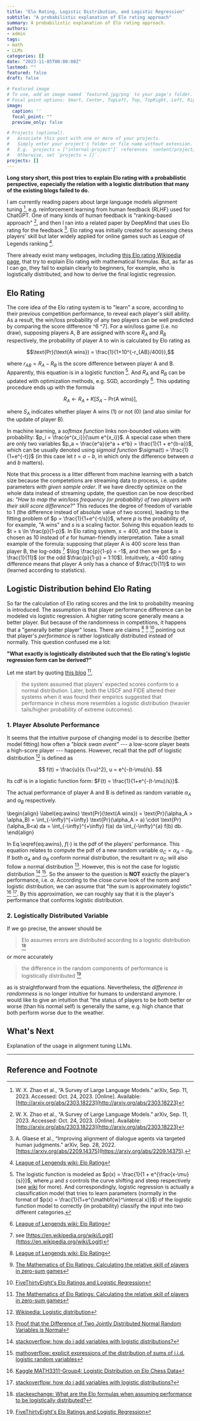 ```yaml
---
title: "Elo Rating, Logistic Distribution, and Logistic Regression"
subtitle: "A probabilistic explanation of Elo rating approach"
summary: A probabilistic explanation of Elo rating approach.
authors:
- admin
tags:
- math
- LLMs
categories: []
date: "2023-11-05T00:00:00Z"
lastmod: ""
featured: false
draft: false

# Featured image
# To use, add an image named `featured.jpg/png` to your page's folder.
# Focal point options: Smart, Center, TopLeft, Top, TopRight, Left, Right, BottomLeft, Bottom, BottomRight
image:
  caption: ''
  focal_point: ""
  preview_only: false

# Projects (optional).
#   Associate this post with one or more of your projects.
#   Simply enter your project's folder or file name without extension.
#   E.g. `projects = ["internal-project"]` references `content/project/deep-learning/index.md`.
#   Otherwise, set `projects = []`.
projects: []
---
```


**Long story short, this post tries to explain Elo rating with a probabilistic perspective, especially the relation with a logistic distribution that many of the existing blogs failed to do.**

I am currently reading papers about large language models alignment tuning [^1], e.g. reinforcement learning from human feedback (RLHF) used for ChatGPT.
One of many kinds of human feedback is "ranking-based approach" [^1], and then I ran into a related paper by DeepMind that uses Elo rating for the feedback [^2]. Elo rating was initially created for assessing chess players' skill but later widely applied for online games such as League of Legends ranking [^3].


There already exist many webpages, including [this Elo rating Wikipedia page](https://en.wikipedia.org/wiki/Elo_rating_system), that try to explain Elo rating with mathematical formulas. But, as far as I can go, they fail to explain clearly to beginners, for example, who is logistically distributed, and how to derive the final logistic regression.

## Elo Rating

The core idea of the Elo rating system is to "learn" a score, according to their previous competition performance, to reveal each player's skill ability. As a result, the win/loss probability of any two players can be well predicted by comparing the score difference ^6 ^7].
For a win/loss game (i.e. no draw), supposing players A, B are assigned with score $R_A$ and $R_B$ respectively, the probability of player A to win is calculated by Elo rating as 

$$\text{Pr}(\text{A wins}) = \frac{1}{1+10^{-r_{AB}/400}},$$

where $r_{AB} = R_A - R_B$ is the score difference between player A and B. Apparently, this equation is in a logistic function [^4]. And $R_A$ and $R_B$ can be updated with optimization methods, e.g. SGD, accordingly [^3]. This updating procedure ends up with the formula

$$ R_A \leftarrow R_A + K [S_A - \text{Pr}(\text{A wins})],$$

where $S_A$ indicates whether player A wins (1) or not (0) (and also similar for the update of player B).


In machine learning, a *softmax function* links non-bounded values with probability: $p_i = \frac{e^{x_i}}{\sum e^{x_i}}$. A special case when there are only two variables $p_a = \frac{e^a}{e^a + e^b} = \frac{1}{1 + e^{b-a}}$, which can be usually denoted using *sigmoid function* $\sigma(t) = \frac{1}{1+e^{-t}}$ (in this case let $t = a-b$, in which only the difference between $a$ and $b$ matters).

Note that this process is a litter different from machine learning with a batch size because the competetions are streaming data to process, i.e. update parameters *with given sample order*. 
If we have directly optimize on the whole data instead of streaming update, the question can be now described as: *"How to map the win/loss frequency (or probability) of two players with their skill score difference?"* 
This reduces the degree of freedom of variable to 1 (the difference instead of absolute value of two scores), leading to the fitting problem of $p = \frac{1}{1+e^{-t/s}}$, where $p$ is the probability of, for example, "A wins" and $s$ is a scaling factor. Solving this equation leads to $t = s \ln \frac{p}{1-p}$. In Elo rating system, $s = 400$, and the base is chosen as $10$ instead of $e$ for human-friendly interpretation. 
Take a small example of the formula: supposing that player A is 400 score less than player B, the log-odds [^5] $\log \frac{p}{1-p} = -1$, and then we get $p = \frac{1}{11}$ (or the odd $\frac{p}{1-p} = 1:10$). Intuitively, a -400 rating difference means that player A only has a chance of $\frac{1}{11}$ to win (learned according to statistics).


## Logistic Distribution behind Elo Rating

So far the calculation of Elo rating scores and the link to probability meaning is introduced.
The assumption is that player performance difference can be modeled vis logistic regression.
A higher rating score generally means a better player.
But because of the randomness in competitions, it happens that a "generally better player" loses.
There are claims [^3] [^6] [^9] pointing out that player's *performance* is rather logistically distributed instead of normally.
This question confused me a lot:

**"What exactly is logistically distributed such that the Elo rating's logistic regression form can be derived?"**

Let me start by quoting [this blog](https://www.cantorsparadise.com/the-mathematics-of-elo-ratings-b6bfc9ca1dba) [^6],

> the system assumed that players’ expected scores conform to a normal distribution. Later, both the USCF and FIDE altered their systems when it was found their empirics suggested that performance in chess more resembles a logistic distribution (heavier tails/higher probability of extreme outcomes).


### 1. Player Absolute Performance

It seems that the intuitive purpose of changing model is to describe (better model fitting) how often a *"black swan event"* --- a low-score player beats a high-score player --- happens.
However, recall that the pdf of logistic distribution [^10] is defined as 

$$
f(t) = \frac{u}{s (1+u)^2}, u = e^{-(t-\mu)/s}.
$$

Its cdf is in a logistic function form: $F(t) = \frac{1}{1+e^{-(t-\mu)/s}}$.

The actual performance of player A and B is defined as random variable $\alpha_A$ and $\alpha_B$ respectively.

\begin{align}
\label{eq:awins}
\text{Pr}(\text{A wins}) 
    = \text{Pr}(\alpha_A > \alpha_B)
    = \int_{-\infty}^{+\infty} \text{Pr}(\alpha_A = a) \cdot \text{Pr}(\alpha_B<a) da 
    = \int_{-\infty}^{+\infty} f(a) da \int_{-\infty}^{a} f(b) db.
\end{align}

In Eq.\eqref{eq:awins}, $f(\cdot)$ is the pdf of the players' performance.
This equation relates to compute the pdf of a new random variable $\alpha_C = \alpha_A - \alpha_B$.
If both $\alpha_A$ and $\alpha_B$ conform normal distribution, the resultant rv $\alpha_C$ will also follow a normal distribution [^11].
However, this is not the case for logistic distribution [^12] [^13]. So the answer to the question is **NOT** exactly the player's performance, i.e. $\alpha$.
According to the close curve look of the norm and logistic distribution, we can assume that "the sum is approximately logistic" [^7] [^12].
By this approximation, we can roughly say that it is the player's performance that conforms logistic distribution.


### 2. Logistically Distributed Variable

If we go precise, the answer should be

> Elo assumes errors are distributed according to a logistic distribution [^14] 

or more accurately

> the difference in the random components of performance is logistically distributed [^9]

as is straightforward from the equations.
Nevertheless, the *difference in randomness* is no longer intuitive for humans to understand anymore. I would like to give an intuition that "the status of players to be both better or worse (than his normal self) is generally the same, e.g. high chance that both perform worse due to the weather. 

## What's Next
Explanation of the usage in alignment tuning LLMs.

---
## Reference and Footnote

[^1]: W. X. Zhao et al., “A Survey of Large Language Models.” arXiv, Sep. 11, 2023. Accessed: Oct. 24, 2023. [Online]. Available: [http://arxiv.org/abs/2303.18223](http://arxiv.org/abs/2303.18223)

[^2]: A. Glaese et al., “Improving alignment of dialogue agents via targeted human judgments.” arXiv, Sep. 28, 2022. [https://arxiv.org/abs/2209.14375](https://arxiv.org/abs/2209.14375).

[^3]: [League of Lengends wiki: Elo Rating](https://leagueoflegends.fandom.com/wiki/Elo_rating_system)

[^4]: The logistic function is modeled as $p(x) = \frac{1}{1 + e^{\frac{x-\mu}{s}}}$, where $\mu$ and $s$ controls the curve shifting and steep respectively (see [wiki](https://en.wikipedia.org/wiki/Logistic_regression) for more). And correspondingly, logistic regression is actually a classification model that tries to learn parameters (normally in the format of $p(x) = \frac{1}{1+e^{\mathbf{w}^\intercal x}}$) of the logistic function model to correctly (in probability) classify the input into two different categories.

[^5]: see [https://en.wikipedia.org/wiki/Logit](https://en.wikipedia.org/wiki/Logit)

[^6]: [The Mathematics of Elo Ratings: Calculating the relative skill of players in zero-sum games](https://www.cantorsparadise.com/the-mathematics-of-elo-ratings-b6bfc9ca1dba)

[^7]: [Kaggle MATH3311-Group4: Logistic Distribution on Elo Chess Data](https://www.kaggle.com/code/dancumming/math3311-group4)

[^8]: [Wikipedia: Black swan theory](https://en.wikipedia.org/wiki/Black_swan_theory)

[^9]: [FiveThirtyEight's Elo Ratings and Logistic Regression](https://nicidob.github.io/nba_elo/)

[^10]: [Wikipedia: Logistic distribution](https://en.wikipedia.org/wiki/Logistic_distribution)

[^11]: [Proof that the Difference of Two Jointly Distributed Normal Random Variables is Normal](https://srabbani.com/bivariate.pdf)

[^12]: [stackoverflow: how do i add variables with logistic distributions?](https://stackoverflow.com/questions/2823468/how-do-i-add-variables-with-logistic-distributions#:~:text=The%20sum%20of%20two%20logistic%20random%20variables%20does%20not%20have,normal%20random%20variables%20is%20normal.)

[^13]: [mathoverflow: explicit expressions of the distribution of sums of i.i.d. logistic random variables](https://mathoverflow.net/questions/157569/explicit-expressions-of-the-distribution-of-sums-of-i-i-d-logistic-random-varia)

[^14]: [stackexchange: What are the Elo formulas when assuming performance to be logistically distributed?](https://stats.stackexchange.com/questions/422243/what-are-the-elo-formulas-when-assuming-performance-to-be-logistically-distribut)
